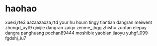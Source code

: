 # haohao
xuexi,rte3
aazaazaxza,rtd
your hu houm
tingy
tiantian
dangran
meiwent
zhongd_uyt9
qixijie
dangran
zaiqx
zenme_jhgg
zhishu
zuofan
elepay
dangra
panghuang
pochan89444
moshibix
yaobian
jiaoyu
yuhgf_099
fgdshj_iu7

